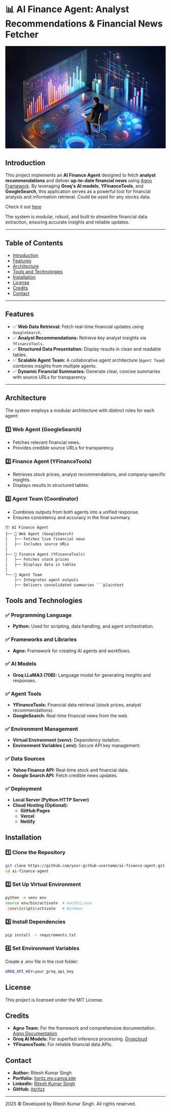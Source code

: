 # 📊 **AI Finance Agent: Analyst Recommendations & Financial News Fetcher**

![AI Agent Image](https://github.com/itsritzz/AI_Finance_agent/blob/main/Images/Autonomous-AI-Agents-for-Finance.png)

## **Introduction**

This project implements an **AI Finance Agent** designed to fetch **analyst recommendations** and deliver **up-to-date financial news** using [Agno Framework](https://docs.phidata.com/introduction). By leveraging **Groq's AI models**, **YFinanceTools**, and **GoogleSearch**, this application serves as a powerful tool for financial analysis and information retrieval. Could be used for any stocks data.

Check  it out [here](https://fiananceagent.streamlit.app/)

The system is modular, robust, and built to streamline financial data extraction, ensuring accurate insights and reliable updates.

---

## **Table of Contents**

- [Introduction](#introduction)  
- [Features](#features)  
- [Architecture](#architecture)  
- [Tools and Technologies](#tools-and-technologies)  
- [Installation](#installation)  
- [License](#license)  
- [Credits](#credits)  
- [Contact](#contact)  

---

## **Features**

- ✅ **Web Data Retrieval:** Fetch real-time financial updates using `GoogleSearch`.  
- ✅ **Analyst Recommendations:** Retrieve key analyst insights via `YFinanceTools`.  
- ✅ **Structured Data Presentation:** Display results in clean and readable tables.  
- ✅ **Scalable Agent Team:** A collaborative agent architecture (`Agent Team`) combines insights from multiple agents.  
- ✅ **Dynamic Financial Summaries:** Generate clear, concise summaries with source URLs for transparency.  

---

## **Architecture**

The system employs a modular architecture with distinct roles for each agent:

### **1️⃣ Web Agent (GoogleSearch)**  
- Fetches relevant financial news.  
- Provides credible source URLs for transparency.  

### **2️⃣ Finance Agent (YFinanceTools)**  
- Retrieves stock prices, analyst recommendations, and company-specific insights.  
- Displays results in structured tables.  

### **3️⃣ Agent Team (Coordinator)**  
- Combines outputs from both agents into a unified response.  
- Ensures consistency and accuracy in the final summary.  

```plaintext
📦 AI Finance Agent  
├── 🤖 Web Agent (GoogleSearch)  
│   ├── Fetches live financial news  
│   ├── Includes source URLs  
│  
├── 💼 Finance Agent (YFinanceTools)  
│   ├── Fetches stock prices  
│   ├── Displays data in tables  
│  
└── 🧠 Agent Team  
    ├── Integrates agent outputs  
    ├── Delivers consolidated summaries ```plaintext
```

## **Tools and Technologies**

### ✅ **Programming Language**
- **Python:** Used for scripting, data handling, and agent orchestration.

### ✅ **Frameworks and Libraries**
- **Agno:** Framework for creating AI agents and workflows.  

### ✅ **AI Models**
- **Groq LLaMA3 (70B):** Language model for generating insights and responses.

### ✅ **Agent Tools**
- **YFinanceTools:** Financial data retrieval (stock prices, analyst recommendations).  
- **GoogleSearch:** Real-time financial news from the web.

### ✅ **Environment Management**
- **Virtual Environment (venv):** Dependency isolation.  
- **Environment Variables (.env):** Secure API key management.

### ✅ **Data Sources**
- **Yahoo Finance API:** Real-time stock and financial data.  
- **Google Search API:** Fetch credible news updates.

### ✅ **Deployment**
- **Local Server (Python HTTP Server)**  
- **Cloud Hosting (Optional):**  
   - **GitHub Pages**  
   - **Vercel**  
   - **Netlify**  

## **Installation**

### **1️⃣ Clone the Repository**
```bash
git clone https://github.com/your-github-username/ai-finance-agent.git
cd ai-finance-agent
```
### **2️⃣ Set Up Virtual Environment**
```bash
python -m venv env
source env/bin/activate  # macOS/Linux
.\env\Scripts\activate   # Windows
```

### **3️⃣ Install Dependencies**
```bash
pip install -r requirements.txt
```
### **4️⃣ Set Environment Variables**
Create a .env file in the root folder:
```bash
GROQ_API_KEY=your_groq_api_key
```

## **License**

This project is licensed under the MIT License.

## **Credits**

- **Agno Team:** For the framework and comprehensive documentation. [Agno Documentation](https://docs.phidata.com/introduction)
- **Groq AI Models:** For superfast inference processing. [Groqcloud](https://console.groq.com/playground)
- **YFinanceTools:** For reliable financial data APIs.

## **Contact**

- **Author:** Ritesh Kumar Singh
- **Portfolio:** [itsritz.my.canva.site](https://itsritz.my.canva.site)
- **LinkedIn:** [Ritesh Kumar Singh](https://www.linkedin.com/in/ritesh001/)
- **GitHub:** [itsritzz](https://github.com/itsritzz)

---

2025 © Developed by Ritesh Kumar Singh. All rights reserved.
